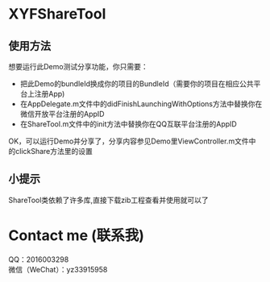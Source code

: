 
# XYFShareTool    
## 使用方法  

想要运行此Demo测试分享功能，你只需要：  
* 把此Demo的bundleId换成你的项目的BundleId（需要你的项目在相应公共平台上注册App)  
* 在AppDelegate.m文件中的didFinishLaunchingWithOptions方法中替换你在微信开放平台注册的AppID   
* 在ShareTool.m文件中的init方法中替换你在QQ互联平台注册的AppID  

OK，可以运行Demo并分享了，分享内容参见Demo里ViewController.m文件中的clickShare方法里的设置 

## 小提示  
ShareTool类依赖了许多库,直接下载zib工程查看并使用就可以了  
# Contact me (联系我)  
QQ：2016003298  
微信（WeChat）：yz33915958
